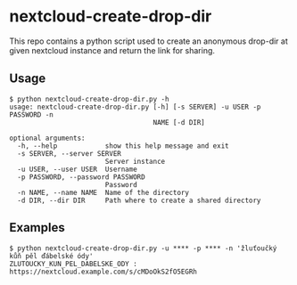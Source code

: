 # nextcloud-create-drop-dir

This repo contains a python script used to create an anonymous drop-dir at given nextcloud instance and return the link for sharing.

## Usage

```
$ python nextcloud-create-drop-dir.py -h
usage: nextcloud-create-drop-dir.py [-h] [-s SERVER] -u USER -p PASSWORD -n
                                    NAME [-d DIR]

optional arguments:
  -h, --help            show this help message and exit
  -s SERVER, --server SERVER
                        Server instance
  -u USER, --user USER  Username
  -p PASSWORD, --password PASSWORD
                        Password
  -n NAME, --name NAME  Name of the directory
  -d DIR, --dir DIR     Path where to create a shared directory

```

## Examples

```
$ python nextcloud-create-drop-dir.py -u **** -p **** -n 'žluťoučký kůň pěl ďábelské ódy'
ZLUTOUCKY_KUN_PEL_DABELSKE_ODY : https://nextcloud.example.com/s/cMDoOkS2fO5EGRh

```
